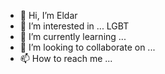 - 👋 Hi, I’m Eldar
- 👀 I’m interested in ... LGBT
- 🌱 I’m currently learning ...
- 💞️ I’m looking to collaborate on ...
- 📫 How to reach me ...

<!---
Axecop97/Axecop97 is a ✨ special ✨ repository because its `README.md` (this file) appears on your GitHub profile.
You can click the Preview link to take a look at your changes.
--->
